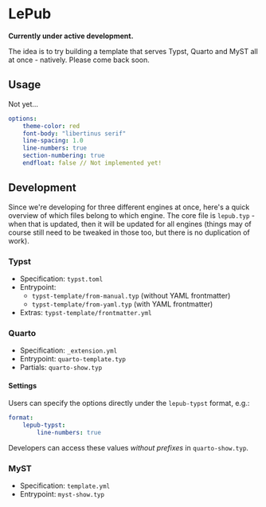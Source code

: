 # LePub

**Currently under active development.**

The idea is to try building a template that serves Typst, Quarto and MyST all at once - natively. Please come back soon.

## Usage

Not yet...

```yaml
options:
    theme-color: red
    font-body: "libertinus serif"
    line-spacing: 1.0
    line-numbers: true
    section-numbering: true
    endfloat: false // Not implemented yet!
```
    

## Development

Since we're developing for three different engines at once, here's a quick overview of which files belong to which engine. The core file is `lepub.typ` - when that is updated, then it will be updated for all engines (things may of course still need to be tweaked in those too, but there is no duplication of work).

### Typst
- Specification: `typst.toml`
- Entrypoint: 
    - `typst-template/from-manual.typ` (without YAML frontmatter)
    - `typst-template/from-yaml.typ` (with YAML frontmatter)
- Extras: `typst-template/frontmatter.yml`

### Quarto 
- Specification: `_extension.yml`
- Entrypoint: `quarto-template.typ`
- Partials: `quarto-show.typ`

#### Settings
Users can specify the options directly under the `lepub-typst` format, e.g.:

```yaml
format:
    lepub-typst:
        line-numbers: true
```

Developers can access these values *without prefixes* in `quarto-show.typ`.

### MyST
- Specification: `template.yml`
- Entrypoint: `myst-show.typ`

